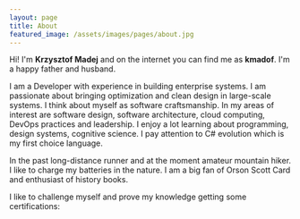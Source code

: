 ```yaml
---
layout: page
title: About
featured_image: /assets/images/pages/about.jpg
---
```


Hi! I'm **Krzysztof Madej** and on the internet you can find me as **kmadof**. I'm a happy father and husband.

I am a Developer with experience in building enterprise systems. I am passionate about bringing optimization and clean design in large-scale systems. I think about myself as software craftsmanship. In my areas of interest are software design, software architecture, cloud computing, DevOps practices and leadership. I enjoy a lot learning about programming, design systems, cognitive science. I pay attention to C# evolution which is my first choice language.

In the past long-distance runner and at the moment amateur mountain hiker. I like to charge my batteries in the nature. I am a big fan of Orson Scott Card and enthusiast of history books.

I like to challenge myself and prove my knowledge getting some certifications:

<div data-iframe-width="150" data-iframe-height="270" data-share-badge-id="91840ac8-442d-451d-8cfe-f3eb51cf9a4e" data-share-badge-host="https://www.youracclaim.com"></div><script type="text/javascript" async src="//cdn.youracclaim.com/assets/utilities/embed.js"></script>

<div data-iframe-width="150" data-iframe-height="270" data-share-badge-id="5c909d3a-fb3e-48a3-83f7-e041d4b646a2" data-share-badge-host="https://www.youracclaim.com"></div><script type="text/javascript" async src="//cdn.youracclaim.com/assets/utilities/embed.js"></script>